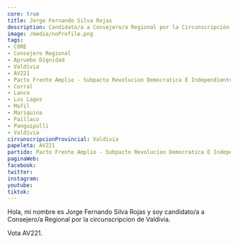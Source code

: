 ```yaml
---
core: true
title: Jorge Fernando Silva Rojas
description: Candidato/a a Consejero/a Regional por la Circunscripción de Valdivia
image: /media/noProfile.png
tags:
- CORE
- Consejero Regional
- Apruebo Dignidad
- Valdivia
- AV221
- Pacto Frente Amplio - Subpacto Revolucion Democratica E Independientes - Convergencia Social
- Corral
- Lanco
- Los Lagos
- Mafil
- Mariquina
- Paillaco
- Panguipulli
- Valdivia
circunscripcionProvincial: Valdivia
papeleta: AV221
partido: Pacto Frente Amplio - Subpacto Revolucion Democratica E Independientes - Convergencia Social
paginaWeb:
facebook:
twitter:
instagram:
youtube:
tiktok:
---
```

Hola, mi nombre es Jorge Fernando Silva Rojas y soy candidato/a a Consejero/a Regional por la circunscripcion de Valdivia.

Vota AV221.